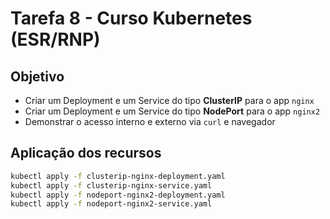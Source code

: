 # Tarefa 8 - Curso Kubernetes (ESR/RNP)

## Objetivo

- Criar um Deployment e um Service do tipo **ClusterIP** para o app `nginx`
- Criar um Deployment e um Service do tipo **NodePort** para o app `nginx2`
- Demonstrar o acesso interno e externo via `curl` e navegador

## Aplicação dos recursos

```bash
kubectl apply -f clusterip-nginx-deployment.yaml
kubectl apply -f clusterip-nginx-service.yaml
kubectl apply -f nodeport-nginx2-deployment.yaml
kubectl apply -f nodeport-nginx2-service.yaml
